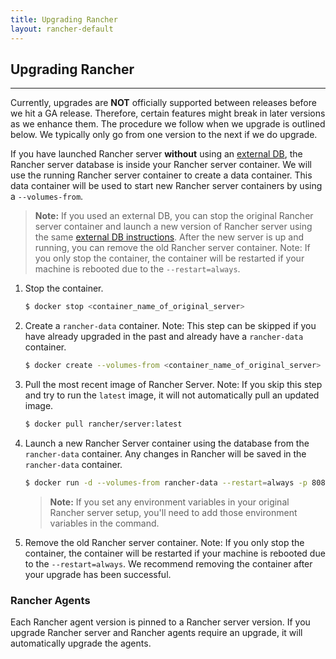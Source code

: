 ```yaml
---
title: Upgrading Rancher
layout: rancher-default
---
```


## Upgrading Rancher
---

Currently, upgrades are **NOT** officially supported between releases before we hit a GA release. Therefore, certain features might break in later versions as we enhance them. The procedure we follow when we upgrade is outlined below. We typically only go from one version to the next if we do upgrade.

If you have launched Rancher server **without** using an [external DB]({{site.baseurl}}/rancher/installing-rancher/installing-server/#external-db), the Rancher server database is inside your Rancher server container. We will use the running Rancher server container to create a data container. This data container will be used to start new Rancher server containers by using a `--volumes-from`. 

> **Note:** If you used an external DB, you can stop the original Rancher server container and launch a new version of Rancher server using the same [external DB instructions]({{site.baseurl}}/rancher/installing-rancher/installing-server/#external-db). After the new server is up and running, you can remove the old Rancher server container. Note: If you only stop the container, the container will be restarted if your machine is rebooted due to the `--restart=always`. 


1. Stop the container.

    ```bash
    $ docker stop <container_name_of_original_server>
    ```

2. Create a `rancher-data` container. Note: This step can be skipped if you have already upgraded in the past and already have a `rancher-data` container.
    
    ```bash
    $ docker create --volumes-from <container_name_of_original_server> --name rancher-data rancher/server:<tag_of_previous_rancher_server>
    ```

3. Pull the most recent image of Rancher Server. Note: If you skip this step and try to run the `latest` image, it will not automatically pull an updated image.

    ```bash
    $ docker pull rancher/server:latest
    ```

4. Launch a new Rancher Server container using the database from the `rancher-data` container. Any changes in Rancher will be saved in the `rancher-data` container.

    ```bash
    $ docker run -d --volumes-from rancher-data --restart=always -p 8080:8080 rancher/server:latest
    ```

    > **Note:** If you set any environment variables in your original Rancher server setup, you'll need to add those environment variables in the command.

5. Remove the old Rancher server container. Note: If you only stop the container, the container will be restarted if your machine is rebooted due to the `--restart=always`. We recommend removing the container after your upgrade has been successful.

### Rancher Agents 

Each Rancher agent version is pinned to a Rancher server version. If you upgrade Rancher server and Rancher agents require an upgrade, it will automatically upgrade the agents.